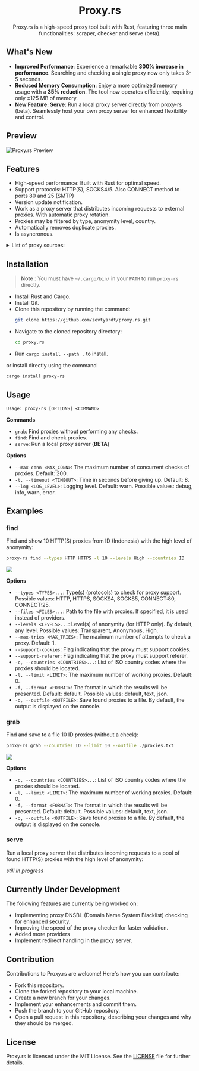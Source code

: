 <div align="center">

# Proxy.rs
Proxy.rs is a high-speed proxy tool built with Rust, featuring three main functionalities: scraper, checker and serve (beta).

</div>

## What's New

- **Improved Performance**: Experience a remarkable **300% increase in performance**. Searching and checking a single proxy now only takes 3-5 seconds.
- **Reduced Memory Consumption**: Enjoy a more optimized memory usage with a **35% reduction**. The tool now operates efficiently, requiring only ±125 MB of memory.
- **New Feature: Serve**: Run a local proxy server directly from proxy-rs (beta). Seamlessly host your own proxy server for enhanced flexibility and control.

## Preview
![Proxy.rs Preview](./images/preview.svg)

## Features
- High-speed performance: Built with Rust for optimal speed.
- Support protocols: HTTP(S), SOCKS4/5. Also CONNECT method to ports 80 and 25 (SMTP)
- Version update notification.
- Work as a proxy server that distributes incoming requests to external proxies. With automatic proxy rotation.
- Proxies may be filtered by type, anonymity level, country.
- Automatically removes duplicate proxies.
- Is asyncronous.

<details>
  <summary>List of proxy sources:</summary>
  <br/>
  
  - [x] `https://free-proxy-list.net/`
  - [x] `https://api.good-proxies.ru/getfree.php?count=1000&key=freeproxy`
  - [x] `https://www.ipaddress.com/proxy-list`
  - [x] `https://www.megaproxylist.net`
  - [x] `https://premiumproxy.net/full-proxy-list`
  - [x] `https://proxypedia.org`
  - [x] `www.proxyscan.io`
    - [x] `https://www.proxyscan.io/download?type=http`
    - [x] `https://www.proxyscan.io/download?type=https`
    - [x] `https://www.proxyscan.io/download?type=socks4`
    - [x] `https://www.proxyscan.io/download?type=socks5`
  - [x] `api.proxyscrape.com`
    - [x] `https://api.proxyscrape.com/?request=getproxies&proxytype=http`
    - [x] `https://api.proxyscrape.com/?request=getproxies&proxytype=socks4`
    - [x] `https://api.proxyscrape.com/?request=getproxies&proxytype=socks5`
  - [x] `github.com`
    - [x] `https://raw.githubusercontent.com/zevtyardt/proxy-list/main/all.txt`
    - [x] `https://raw.githubusercontent.com/TheSpeedX/SOCKS-List/master/http.txt`
    - [x] `https://raw.githubusercontent.com/TheSpeedX/SOCKS-List/master/socks4.txt`
    - [x] `https://raw.githubusercontent.com/TheSpeedX/SOCKS-List/master/socks5.txt`

</details>

## Installation

> **Note** : You must have `~/.cargo/bin/` in your `PATH` to run `proxy-rs` directly.

- Install Rust and Cargo.
- Install Git.
- Clone this repository by running the command:
  ```bash
  git clone https://github.com/zevtyardt/proxy.rs.git
  ```
- Navigate to the cloned repository directory:
  ```bash
  cd proxy.rs
  ```
- Run `cargo install --path .` to install.

or install directly using the command

```bash
cargo install proxy-rs
```

## Usage

```
Usage: proxy-rs [OPTIONS] <COMMAND>
```

**Commands**
- `grab`: Find proxies without performing any checks.
- `find`: Find and check proxies.
- `serve`: Run a local proxy server (**BETA**)

**Options**
- `--max-conn <MAX_CONN>`: The maximum number of concurrent checks of proxies. Default: 200.
- `-t, --timeout <TIMEOUT>`: Time in seconds before giving up. Default: 8.
- `--log <LOG_LEVEL>`: Logging level. Default: warn. Possible values: debug, info, warn, error.

## Examples

### find

Find and show 10 HTTP(S) proxies from ID (Indonesia) with the high level of anonymity:
```bash
proxy-rs find --types HTTP HTTPS -l 10 --levels High --countries ID
```
![](./images/find.svg)

**Options**
- `--types <TYPES>...`: Type(s) (protocols) to check for proxy support. Possible values: HTTP, HTTPS, SOCKS4, SOCKS5, CONNECT:80, CONNECT:25.
- `--files <FILES>...`: Path to the file with proxies. If specified, it is used instead of providers.
- `--levels <LEVELS>...`: Level(s) of anonymity (for HTTP only). By default, any level. Possible values: Transparent, Anonymous, High.
- `--max-tries <MAX_TRIES>`: The maximum number of attempts to check a proxy. Default: 1.
- `--support-cookies`: Flag indicating that the proxy must support cookies.
- `--support-referer`: Flag indicating that the proxy must support referer.
- `-c, --countries <COUNTRIES>...`: List of ISO country codes where the proxies should be located.
- `-l, --limit <LIMIT>`: The maximum number of working proxies. Default: 0.
- `-f, --format <FORMAT>`: The format in which the results will be presented. Default: default. Possible values: default, text, json.
- `-o, --outfile <OUTFILE>`: Save found proxies to a file. By default, the output is displayed on the console.

### grab

Find and save to a file 10 ID proxies (without a check):
```bash
proxy-rs grab --countries ID --limit 10 --outfile ./proxies.txt
```
![](./images/grab.svg)

**Options**
- `-c, --countries <COUNTRIES>...`: List of ISO country codes where the proxies should be located.
- `-l, --limit <LIMIT>`: The maximum number of working proxies. Default: 0.
- `-f, --format <FORMAT>`: The format in which the results will be presented. Default: default. Possible values: default, text, json.
- `-o, --outfile <OUTFILE>`: Save found proxies to a file. By default, the output is displayed on the console.

### serve
Run a local proxy server that distributes incoming requests to a pool of found HTTP(S) proxies with the high level of anonymity:

_still in progress_

## Currently Under Development

The following features are currently being worked on:

- Implementing proxy DNSBL (Domain Name System Blacklist) checking for enhanced security.
- Improving the speed of the proxy checker for faster validation.
- Added more providers
- Implement redirect handling in the proxy server.

## Contribution

Contributions to Proxy.rs are welcome! Here's how you can contribute:

- Fork this repository.
- Clone the forked repository to your local machine.
- Create a new branch for your changes.
- Implement your enhancements and commit them.
- Push the branch to your GitHub repository.
- Open a pull request in this repository, describing your changes and why they should be merged.

## License

Proxy.rs is licensed under the MIT License. See the [LICENSE](https://github.com/zevtyardt/proxy.rs/blob/main/LICENSE) file for further details.
